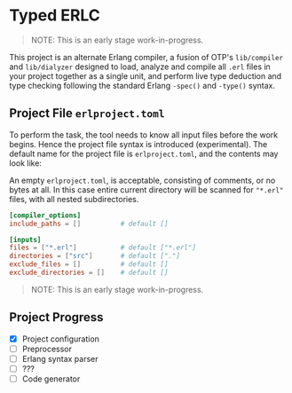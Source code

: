 # Typed ERLC

> NOTE: This is an early stage work-in-progress.

This project is an alternate Erlang compiler, a fusion of OTP's `lib/compiler` and `lib/dialyzer` designed to load,
analyze and compile all `.erl` files in your project together as a single unit, and perform live type deduction and type
checking following the standard Erlang `-spec()` and `-type()` syntax.

## Project File `erlproject.toml`

To perform the task, the tool needs to know all input files before the work begins. Hence the project file syntax is
introduced (experimental). The default name for the project file is `erlproject.toml`, and the contents may look like:

An empty `erlproject.toml`, is acceptable, consisting of comments, or no bytes at all. In this case entire current
directory will be scanned for `"*.erl"` files, with all nested subdirectories.

```toml
[compiler_options]
include_paths = []          # default []

[inputs]
files = ["*.erl"]           # default ["*.erl"]
directories = ["src"]       # default ["."]
exclude_files = []          # default []
exclude_directories = []    # default []
```

> NOTE: This is an early stage work-in-progress.

## Project Progress

- [x] Project configuration
- [ ] Preprocessor 
- [ ] Erlang syntax parser
- [ ] ???
- [ ] Code generator
